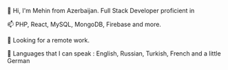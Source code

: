 <!-- - 👋 Hi, I’m Mehin Melikova
- 👀 I’m interested in Full Stack Development
- 🌱 I’m currently learning ReactJS
- 💞️ I’m looking to collaborate on interesting projects
- 📫 How to reach me? Via this platform )) -->

👋 Hi, I'm Mehin from Azerbaijan. Full Stack Developer proficient in 

📫 PHP, React, MySQL, MongoDB, Firebase and more. 

👀 Looking for a remote work. 

💞️ Languages that I can speak : English, Russian, Turkish, French and a little German


<!-- ![Anurag's GitHub stats](https://github-readme-stats.vercel.app/api?username=melikova&show_icons=true&theme=radical) -->




